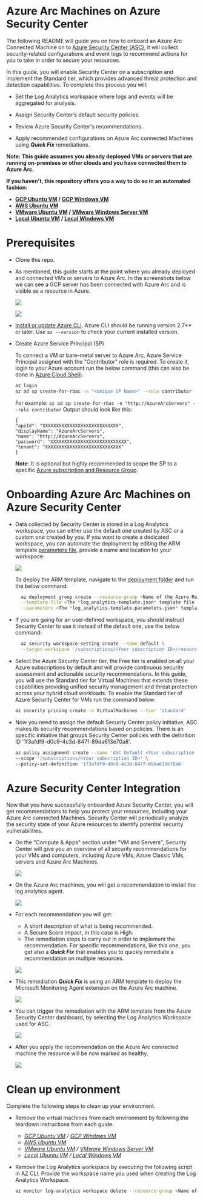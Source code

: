# Azure Arc Machines on Azure Security Center

The following README will guide you on how to onboard an Azure Arc Connected Machine on to [Azure Security Center (ASC)](https://docs.microsoft.com/en-us/azure/security-center/), it will collect security-related configurations and event logs to recommend actions for you to take in order to secure your resources.

In this guide, you will enable Security Center on a subscription and implement the Standard tier, which provides advanced threat protection and detection capabilities. To complete this process you will: 

* Set the Log Analytics workspace where logs and events will be aggregated for analysis. 

* Assign Security Center’s default security policies.

* Review Azure Security Center's recommendations.

* Apply recommended configurations on Azure Arc connected Machines using ***Quick Fix*** remediations. 

**Note: This guide assumes you already deployed VMs or servers that are running on-premises or other clouds and you have connected them to Azure Arc.**

**If you haven't, this repository offers you a way to do so in an automated fashion:**
- **[GCP Ubuntu VM](gcp_terraform_ubuntu.md) / [GCP Windows VM](gcp_terraform_windows.md)**
- **[AWS Ubuntu VM](aws_terraform_ubuntu.md)**
- **[VMware Ubuntu VM](vmware_terraform_ubuntu.md) / [VMware Windows Server VM](vmware_terraform_winsrv.md)**
- **[Local Ubuntu VM](local_vagrant_ubuntu.md) / [Local Windows VM](local_vagrant_windows.md)**

# Prerequisites

* Clone this repo.

* As mentioned, this guide starts at the point where you already deployed and connected VMs or servers to Azure Arc. In the screenshots below we can see a GCP server has been connected with Azure Arc and is visible as a resource in Azure.

    ![](../img/securitycenter/01.png)

    ![](../img/securitycenter/02.png)

  
* [Install or update Azure CLI](https://docs.microsoft.com/en-us/cli/azure/install-azure-cli?view=azure-cli-latest). Azure CLI should be running version 2.7** or later. Use ```az --version``` to check your current installed version.

* Create Azure Service Principal (SP)   

    To connect a VM or bare-metal server to Azure Arc, Azure Service Principal assigned with the "Contributor" role is required. To create it, login to your Azure account run the below command (this can also be done in [Azure Cloud Shell](https://shell.azure.com/)).

    ```bash
    az login
    az ad sp create-for-rbac -n "<Unique SP Name>" --role contributor
    ```
    For example:
    ```az ad sp create-for-rbac -n "http://AzureArcServers" --role contributor```
    Output should look like this:
    ```
    {
    "appId": "XXXXXXXXXXXXXXXXXXXXXXXXXXXX",
    "displayName": "AzureArcServers",
    "name": "http://AzureArcServers",
    "password": "XXXXXXXXXXXXXXXXXXXXXXXXXXXX",
    "tenant": "XXXXXXXXXXXXXXXXXXXXXXXXXXXX"
    }
    ```
    
  **Note**: It is optional but highly recommended to scope the SP to a specific [Azure subscription and Resource Group](https://docs.microsoft.com/en-us/cli/azure/ad/sp?view=azure-cli-latest).

# Onboarding Azure Arc Machines on Azure Security Center

* Data collected by Security Center is stored in a Log Analytics workspace, you can either use the default one created by ASC or a custom one created by you. If you want to create a dedicated workspace, you can automate the deployment by editing the ARM template [parameters file](../securitycenter/arm/log_analytics-template.parameters.json), provide a name and location for your workspace:

    ![](../img/securitycenter/03.png)

  To deploy the ARM template, navigate to the [deployment folder](../securitycenter/arm) and run the below command:

  ```bash
    az deployment group create --resource-group <Name of the Azure Resource Group> \
    --template-file <The *log_analytics-template.json* template file location> \
    --parameters <The *log_analytics-template.parameters.json* template file location>
  ```

* If you are going for an user-defined workspace, you should instruct Security Center to use it instead of the default one, use the below command:

  ```bash
    az security workspace-setting create --name default \
    --target-workspace '/subscriptions/<Your subscription ID>/resourceGroups/<Name of the Azure Resource Group>/providers/Microsoft.OperationalInsights/workspaces/<Name of the Log Analytics Workspace>'
  ```

* Select the Azure Security Center tier, the Free tier is enabled on all your Azure subscriptions by default and will provide continuous security assessment and actionable security recommendations. In this guide, you will use the Standard tier for Virtual Machines that extends these capabilities providing unified security management and threat protection across your hybrid cloud workloads. To enable the Standard tier of Azure Security Center for VMs run the command below: 

    ```bash
    az security pricing create -n VirtualMachines --tier 'standard'
    ```
* Now you need to assign the default Security Center policy initiative, ASC makes its security recommendations based on policies. There is an specific initiative that groups Security Center policies with the definition ID '1f3afdf9-d0c9-4c3d-847f-89da613e70a8'. 

    ```bash
    az policy assignment create --name 'ASC Default <Your subscription ID>' \
    --scope '/subscriptions/<Your subscription ID>' \
    --policy-set-definition '1f3afdf9-d0c9-4c3d-847f-89da613e70a8' 
    ```


# Azure Security Center Integration

Now that you have successfully onboarded Azure Security Center, you will get recommendations to help you protect your  resources, including your Azure Arc connected Machines. Security Center will periodically analyze the security state of your Azure resources to identify potential security vulnerabilities.

* On the "Compute & Apps" section under "VM and Servers", Security Center will give you an overview of all security recommendations for your VMs and computers, including Azure VMs, Azure Classic VMs, servers and Azure Arc Machines. 

    ![](../img/securitycenter/04.png)

* On the Azure Arc machines, you will get a recommendation to install the log analytics agent.

    ![](../img/securitycenter/05.png)

* For each recommendation you will get: 
    - A short description of what is being recommended.
    - A Secure Score impact, in this case is High.
    - The remediation steps to carry out in order to implement the recommendation. For specific recommendations, like this one, you get also a ***Quick Fix*** that enables you to quickly remediate a recommendation on multiple resources. 
    
    ![](../img/securitycenter/06.png)

* This remediation ***Quick Fix*** is using an ARM template to deploy the Microsoft Monitoring Agent extension on the Azure Arc machine. 

    ![](../img/securitycenter/07.png)

* You can trigger the remediation with the ARM template from the Azure Security Center dashboard, by selecting the Log Analytics Workspace used for ASC.

    ![](../img/securitycenter/08.png)

* After you apply the recommendation on the Azure Arc connected machine the resource will be now marked as healthy.

    ![](../img/securitycenter/09.png)

# Clean up environment

Complete the following steps to clean up your environment.

* Remove the virtual machines from each environment by following the teardown instructions from each guide.

    - *[GCP Ubuntu VM](gcp_terraform_ubuntu.md) / [GCP Windows VM](gcp_terraform_windows.md)*
    - *[AWS Ubuntu VM](aws_terraform_ubuntu.md)*
    - *[VMware Ubuntu VM](vmware_terraform_ubuntu.md) / [VMware Windows Server VM](vmware_terraform_winsrv.md)*
    - *[Local Ubuntu VM](local_vagrant_ubuntu.md) / [Local Windows VM](local_vagrant_windows.md)*

* Remove the Log Analytics workspace by executing the following script in AZ CLI. Provide the workspace name you used when creating the Log Analytics Workspace.

    ```bash
    az monitor log-analytics workspace delete --resource-group <Name of the Azure Resource Group> --workspace-name <Log Analytics Workspace Name> --yes
    ```